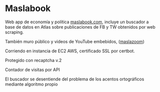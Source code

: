 # Maslabook

Web app de economía y política [maslabook.com], incluye un buscador a base de datos en Atlas sobre publicaciones de FB y TW obtenidos por web scraping.

También muro público y videos de YouTube embebidos, ([maslazoom])

Corriendo en instancia de EC2 AWS, certificado SSL por certbot.

Protegido con recaptcha v.2

Contador de visitas por API

El buscador se desentiende del problema de los acentos ortográficos mediante algoritmo propio

[maslabook.com]: <https://maslabook.com/>
[maslazoom]: <https:maslabook.com/maslazoom/>

